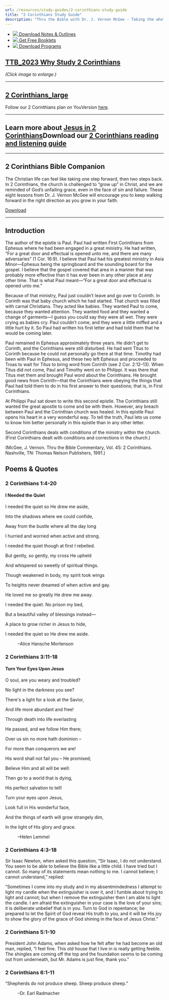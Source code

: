 ```yaml
---
url: /resources/study-guides/2-corinthians-study-guide
title: "2 Corinthians Study Guide"
description: "Thru the Bible with Dr. J. Vernon McGee - Taking the whole Word to the whole world"
---
```





* [*![](http://ttb.org/img/icon-download.png)* Download Notes & Outlines](/docs/default-source/notes-and-outlines_2022/no44_1-2-corinthians.pdf?sfvrsn=2c5f1816_2 "download notes")
* [*![](http://ttb.org/img/icon-document.png)* Get Free Booklets](/resources/electronic-booklets "get free booklets")
* [*![](http://ttb.org/img/icon-youtube-sm.png)* Download Programs](/resources/free-5-year-series-downloads "Listen")







## [TTB_2023 Why Study 2 Corinthians](/images/default-source/why-study/ttb_2023-why-study-2-corinthians.jpg?sfvrsn=be971816_0)


*(Click image to enlarge.)*




---


## [2 Corinthians_large](https://www.bible.com/reading-plans/30777-thru-the-bible2-corinthians)
Follow our 2 Corinthians plan on YouVersion [here](https://www.bible.com/reading-plans/30777-thru-the-bible2-corinthians).




---


## Learn more about [Jesus in 2 Corinthians](https://ttb.org/images/default-source/jesus-in/ttb_jesus-in-2-corinthiansd58f298d-5728-47bf-8015-c69d89835552.jpg?Status=Master&sfvrsn=74971816_3)Download our [2 Corinthians reading and listening guide](/docs/default-source/read-thru/ttb_read-thru-2-corinthians.pdf?sfvrsn=968a1816_2 "2 Corinthians reading and listening guide")




---


## 2 Corinthians Bible Companion


The Christian life can feel like taking one step forward, then two steps back. In 2 Corinthians, the church is challenged to “grow up” in Christ, and we are reminded of God’s unfailing grace, even in the face of sin and failure. These eight lessons from Dr. J. Vernon McGee will encourage you to keep walking forward in the right direction as you grow in your faith.


[Download](https://ttb.org/docs/default-source/booklets/ttb_2-corinthians-bible-companion.pdf?sfvrsn=7d961816_2 "Download") 



---


## Introduction


The author of the epistle is Paul. Paul had written First Corinthians from Ephesus where he had been engaged in a great ministry. He had written, “For a great door and effectual is opened unto me, and there are many adversaries” (1 Cor. 16:9). I believe that Paul had his greatest ministry in Asia Minor—Ephesus being the springboard and the sounding board for the gospel. I believe that the gospel covered that area in a manner that was probably more effective than it has ever been in any other place at any other time. That is what Paul meant—“For a great door and effectual is opened unto me.”


Because of that ministry, Paul just couldn’t leave and go over to Corinth. In Corinth was that baby church which he had started. That church was filled with carnal Christians. They acted like babies. They wanted Paul to come, because they wanted attention. They wanted food and they wanted a change of garments—I guess you could say they were all wet. They were crying as babies cry. Paul couldn’t come, and they were a little miffed and a little hurt by it. So Paul had written his first letter and had told them that he would be coming later.


Paul remained in Ephesus approximately three years. He didn’t get to Corinth, and the Corinthians were still disturbed. He had sent Titus to Corinth because he could not personally go there at that time. Timothy had been with Paul in Ephesus, and these two left Ephesus and proceeded to Troas to wait for Titus to bring word from Corinth (see 2 Cor. 2:12–13). When Titus did not come, Paul and Timothy went on to Philippi. It was there that Titus met them and brought Paul word about the Corinthians. He brought good news from Corinth—that the Corinthians were obeying the things that Paul had told them to do in his first answer to their questions; that is, in First Corinthians.


At Philippi Paul sat down to write this second epistle. The Corinthians still wanted the great apostle to come and be with them. However, any breach between Paul and the Corinthian church was healed. In this epistle Paul opens his heart in a very wonderful way. To tell the truth, Paul lets us come to know him better personally in this epistle than in any other letter.


Second Corinthians deals with conditions of the ministry within the church. (First Corinthians dealt with conditions and corrections in the church.)


(McGee, J. Vernon. Thru the Bible Commentary, Vol. 45: 2 Corinthians. Nashville, TN: Thomas Nelson Publishers, 1991.)







## Poems & Quotes






### 2 Corinthians 1:4-20


#### I Needed the Quiet


I needed the quiet so He drew me aside,  

Into the shadows where we could confide,  

Away from the bustle where all the day long  

I hurried and worried when active and strong.  

I needed the quiet though at first I rebelled.  

But gently, so gently, my cross He upheld  

And whispered so sweetly of spiritual things.  

Though weakened in body, my spirit took wings  

To heights never dreamed of when active and gay.  

He loved me so greatly He drew me away.  

I needed the quiet. No prison my bed,  

But a beautiful valley of blessings instead—  

A place to grow richer in Jesus to hide,  

I needed the quiet so He drew me aside.  

          –Alice Hansche Mortenson


### 2 Corinthians 3:11-18


#### Turn Your Eyes Upon Jesus


O soul, are you weary and troubled?  

No light in the darkness you see?  

There's a light for a look at the Savior,  

And life more abundant and free!  

Through death into life everlasting  

He passed, and we follow Him there;  

Over us sin no more hath dominion –  

For more than conquerors we are!  

His word shall not fail you – He promised;  

Believe Him and all will be well:  

Then go to a world that is dying,  

His perfect salvation to tell!  

Turn your eyes upon Jesus,  

Look full in His wonderful face,  

And the things of earth will grow strangely dim,  

In the light of His glory and grace.  

          –Helen Lemmel


### 2 Corinthians 4:3-18


Sir Isaac Newton, when asked this question, “Sir Isaac, I do not understand. You seem to be able to believe the Bible like a little child. I have tried but I cannot. So many of its statements mean nothing to me. I cannot believe; I cannot understand,” replied:


“Sometimes I come into my study and in my absentmindedness I attempt to light my candle when the extinguisher is over it, and I fumble about trying to light and cannot; but when I remove the extinguisher then I am able to light the candle. I am afraid the extinguisher in your case is the love of your sins; it is deliberate unbelief that is in you. Turn to God in repentance; be prepared to let the Spirit of God reveal His truth to you, and it will be His joy to show the glory of the grace of God shining in the face of Jesus Christ.”


### 2 Corinthians 5:1-10


President John Adams, when asked how he felt after he had become an old man, replied, “I feel fine. This old house that I live in is really getting feeble. The shingles are coming off the top and the foundation seems to be coming out from underneath, but Mr. Adams is just fine, thank you.”


### 2 Corinthians 6:1-11


“Shepherds do not produce sheep. Sheep produce sheep.”  

          –Dr. Earl Radmacher






